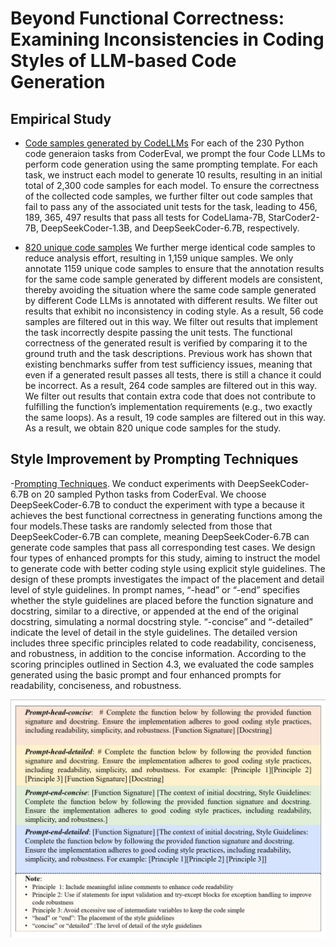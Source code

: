 # Beyond Functional Correctness: Examining Inconsistencies in Coding Styles of LLM-based Code Generation

## Empirical Study
- [Code samples generated by CodeLLMs](https://github.com/DeepSoftwareAnalytics/Coding-Style-Empirical/tree/main/code_samples_generated_by_codeLLMs) For each of the 230 Python code generaion tasks from CoderEval, we prompt the four Code LLMs to perform code generation using the same prompting template. For each task, we instruct each model to generate 10 results, resulting in an initial total of 2,300 code samples for each model. To ensure the correctness of the collected code samples, we further filter out code samples that fail to pass any of the associated unit tests for the task, leading to 456, 189, 365, 497 results that pass all tests for CodeLlama-7B, StarCoder2-7B, DeepSeekCoder-1.3B, and DeepSeekCoder-6.7B, respectively.

- [820 unique code samples](https://github.com/DeepSoftwareAnalytics/Coding-Style-Empirical/blob/main/820-unique-samples.csv) We further merge identical code samples to reduce analysis effort, resulting in 1,159 unique samples. We only annotate 1159 unique code samples to ensure that the annotation results for the same code sample generated by different models are consistent, thereby avoiding the situation where the same code sample generated by different Code LLMs is annotated with different results. We filter out results that exhibit no inconsistency in coding style. As a result, 56 code samples are filtered out in this way. We filter out results that implement the task incorrectly despite passing the unit tests. The functional correctness of the generated result is verified by comparing it to the ground truth and the task descriptions. Previous work has shown that existing benchmarks suffer from test sufficiency issues, meaning that even if a generated result passes all tests, there is still a chance it could be incorrect. As a result, 264 code samples are filtered out in this way. We filter out results that contain extra code that does not contribute to fulfilling the function’s implementation requirements (e.g., two exactly the same loops). As a result, 19 code samples are filtered out in this way. As a result, we obtain 820 unique code samples for the study.

## Style Improvement by Prompting Techniques
-[Prompting Techniques](https://github.com/DeepSoftwareAnalytics/Coding-Style-Empirical/tree/main/prompts). We conduct experiments with DeepSeekCoder-6.7B on 20 sampled Python tasks from CoderEval. We choose DeepSeekCoder-6.7B to conduct the experiment with type a because it achieves the best functional correctness in generating functions among the four models.These tasks are randomly selected from those that DeepSeekCoder-6.7B can complete, meaning DeepSeekCoder-6.7B can generate code samples that pass all corresponding test cases. We design four types of enhanced prompts for this study, aiming to instruct the model to generate code with better coding style using explicit style guidelines. The design of these prompts investigates the impact of the placement and detail level of style guidelines. In prompt names, “-head” or “-end” specifies whether the style guidelines are placed before the function signature and docstring, similar to a directive, or appended at the end of the original docstring, simulating a normal docstring style. “-concise” and “-detailed” indicate the level of detail in the style guidelines. The detailed version includes three specific principles related to code readability, conciseness, and robustness, in addition to the concise information. According to the scoring principles outlined in Section 4.3, we evaluated the code samples generated using the basic prompt and four enhanced prompts for readability, conciseness, and robustness. 

![Prompt templates](https://github.com/DeepSoftwareAnalytics/Coding-Style-Empirical/blob/main/images/prompts-4.png)
